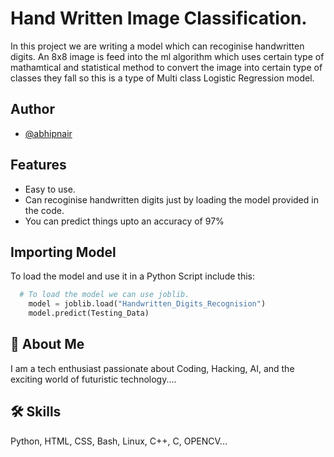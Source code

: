 
# Hand Written Image Classification.

In this project we are writing a model which can recoginise handwritten digits. An 8x8 image is feed into the ml algorithm which uses certain type of mathamtical and statistical method to convert the image into certain type of classes they fall so this is a type of Multi class Logistic Regression model. 




## Author

- [@abhipnair](https://github.com/abhipnair)


## Features

- Easy to use.
- Can recoginise handwritten digits just by loading the model provided in the code.
- You can predict things upto an accuracy of 97%


## Importing Model


To load the model and use it in a Python Script include this:

```python
  # To load the model we can use joblib. 
    model = joblib.load("Handwritten_Digits_Recognision")
    model.predict(Testing_Data) 
```


## 🚀 About Me
I am a tech enthusiast passionate about Coding, Hacking, AI, and the exciting world of futuristic technology....


## 🛠 Skills
Python, HTML, CSS, Bash, Linux, C++, C, OPENCV...